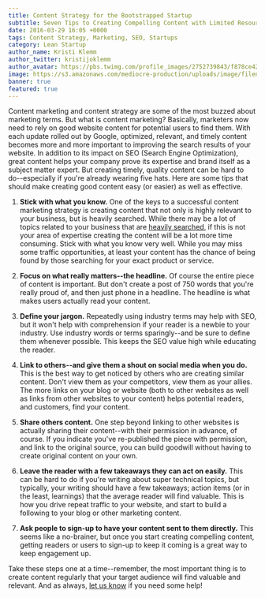 ```yaml
---
title: Content Strategy for the Bootstrapped Startup
subtitle: Seven Tips to Creating Compelling Content with Limited Resources.
date: 2016-03-29 16:05 +0000
tags: Content Strategy, Marketing, SEO, Startups
category: Lean Startup
author_name: Kristi Klemm
author_twitter: kristijoklemm
author_avatar: https://pbs.twimg.com/profile_images/2752739843/f878ce42bbeb25aec4c29e24240ae98d.png
image: https://s3.amazonaws.com/mediocre-production/uploads/image/filename/74/photo-1455390582262-044cdead277a.jpg
banner: true
featured: true
---
```


Content marketing and content strategy are some of the most buzzed about marketing terms. But what is content marketing? Basically, marketers now need to rely on good website content for potential users to find them. With each update rolled out by Google, optimized, relevant, and timely content becomes more and more important to improving the search results of your website. In addition to its impact on SEO (Search Engine Optimization), great content helps your company prove its expertise and brand itself as a subject matter expert. But creating timely, quality content can be hard to do--especially if you're already wearing five hats. Here are some tips that should make creating good content easy (or easier) as well as effective.

1. **Stick with what you know.** One of the keys to a successful content marketing strategy is creating content that not only is highly relevant to your business, but is heavily searched. While there may be a lot of topics related to your business that are <a href="https://www.google.com/AdWords/KeywordTool‎" target="_blank">heavily searched</a>, if this is not your area of expertise creating the content will be a lot more time consuming. Stick with what you know very well. While you may miss some traffic opportunities, at least your content has the chance of being found by those searching for your exact product or service.

2. **Focus on what really matters--the headline.** Of course the entire piece of content is important. But don't create a post of 750 words that you're really proud of, and then just phone in a headline. The headline is what makes users actually read your content.

3. **Define your jargon.** Repeatedly using industry terms may help with SEO, but it won't help with comprehension if your reader is a newbie to your industry. Use industry words or terms sparingly--and be sure to define them whenever possible. This keeps the SEO value high while educating the reader.

4. **Link to others--and give them a shout on social media when you do.** This is the best way to get noticed by others who are creating similar content. Don't view them as your competitors, view them as your allies. The more links on your blog or website (both to other websites as well as links from other websites to your content) helps potential readers, and customers, find your content.

5. **Share others content.** One step beyond linking to other websites is actually sharing their content--with their permission in advance, of course. If you indicate you've re-published the piece with permission, and link to the original source, you can build goodwill without having to create original content on your own.

6. **Leave the reader with a few takeaways they can act on easily.** This can be hard to do if you're writing about super technical topics, but typically, your writing should have a few takeaways; action items (or in the least, learnings) that the average reader will find valuable. This is how you drive repeat traffic to your website, and start to build a following to your blog or other marketing content.

7. **Ask people to sign-up to have your content sent to them directly.** This seems like a no-brainer, but once you start creating compelling content, getting readers or users to sign-up to keep it coming is a great way to keep engagement up. 

Take these steps one at a time--remember, the most important thing is to create content regularly that your target audience will find valuable and relevant. And as always, <a data-toggle="modal" data-planner-button="true" data-planner-source="blog-post-proof-of-concept" href="#modal-project-planner">let us know</a> if you need some help!
